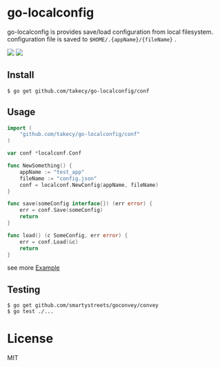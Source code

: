 # go-localconfig

go-localconfig is provides save/load configuration from local filesystem.  
configuration file is saved to `$HOME/.{appName}/{fileName}` .

![](https://img.shields.io/badge/language-go-blue.svg?style=flat)
![](https://img.shields.io/badge/golang-1.5.2+-blue.svg?style=flat)

## Install
```shell
$ go get github.com/takecy/go-localconfig/conf
```

## Usage
```go
import (
	"github.com/takecy/go-localconfig/conf"
)

var conf *localconf.Conf

func NewSomething() {
	appName := "test_app"
	fileName := "config.json"
	conf = localconf.NewConfig(appName, fileName)
}

func save(someConfig interface{}) (err error) {
	err = conf.Save(someConfig)
	return
}

func load() (c SomeConfig, err error) {
	err = conf.Load(&c)
	return
}
```

see more [Example](./example/example.go)


## Testing
```shell
$ go get github.com/smartystreets/goconvey/convey
$ go test ./...
```

# License
MIT
